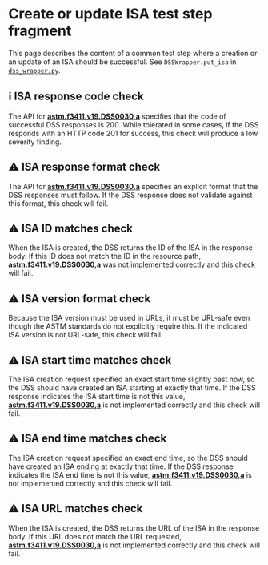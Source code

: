 # Create or update ISA test step fragment

This page describes the content of a common test step where a creation or an update of an ISA should be successful.
See `DSSWrapper.put_isa` in [`dss_wrapper.py`](../../../dss_wrapper.py).

## ℹ️ ISA response code check

The API for **[astm.f3411.v19.DSS0030,a](../../../../../../requirements/astm/f3411/v19.md)** specifies that the code of successful DSS responses is 200. While tolerated in some cases, if the DSS responds with an HTTP code 201 for success, this check will produce a low severity finding.

## ⚠️ ISA response format check

The API for **[astm.f3411.v19.DSS0030,a](../../../../../../requirements/astm/f3411/v19.md)** specifies an explicit format that the DSS responses must follow.  If the DSS response does not validate against this format, this check will fail.

## ⚠️ ISA ID matches check

When the ISA is created, the DSS returns the ID of the ISA in the response body.  If this ID does not match the ID in the resource path, **[astm.f3411.v19.DSS0030,a](../../../../../../requirements/astm/f3411/v19.md)** was not implemented correctly and this check will fail.

## ⚠️ ISA version format check

Because the ISA version must be used in URLs, it must be URL-safe even though the ASTM standards do not explicitly require this.  If the indicated ISA version is not URL-safe, this check will fail.

## ⚠️ ISA start time matches check

The ISA creation request specified an exact start time slightly past now, so the DSS should have created an ISA starting at exactly that time.  If the DSS response indicates the ISA start time is not this value, **[astm.f3411.v19.DSS0030,a](../../../../../../requirements/astm/f3411/v19.md)** is not implemented correctly and this check will fail.

## ⚠️ ISA end time matches check

The ISA creation request specified an exact end time, so the DSS should have created an ISA ending at exactly that time.  If the DSS response indicates the ISA end time is not this value, **[astm.f3411.v19.DSS0030,a](../../../../../../requirements/astm/f3411/v19.md)** is not implemented correctly and this check will fail.

## ⚠️ ISA URL matches check

When the ISA is created, the DSS returns the URL of the ISA in the response body.  If this URL does not match the URL requested, **[astm.f3411.v19.DSS0030,a](../../../../../../requirements/astm/f3411/v19.md)** is not implemented correctly and this check will fail.
